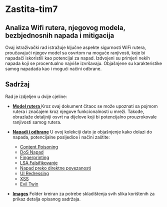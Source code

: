# Zastita-tim7

## Analiza Wifi rutera, njegovog modela, bezbjednosnih napada i mitigacija

Ovaj istraživački rad istražuje ključne aspekte sigurnosti WiFi rutera, proučavajući njegov model sa osvrtom na moguće ranjivosti, koje bi napadači iskoristili kao potencijal za napad. Izdvojeni su primjeri nekih napada koji se procentualno najviše izvršavaju. Objašnjene su karakteristike samog napadada kao i mogući načini odbrane.

## Sadržaj

Rad je izdjeljen u dvije cjeline:
- <a href="./Model rutera.md">**Model rutera** </a>
  Kroz ovaj dokument čitaoc se može upoznati sa pojmom rutera i značajem kroz njegove funkcionalnosti u mreži. Takođe, obrazlaže detaljniji osvrt na dijelove koji bi potencijalno prouzrokovale ranjivosti samog rutera.

- <a href="./Napadi i odbrane">**Napadi i odbrane**</a>
  U ovoj kolekciji dato je objašnjenje kako dolazi do napada, potencijalne posljedice i načini zaštite:
  
  - <a href="./Napadi i odbrane/Content Poisoning.md"> Content Poisoning</a>
  - <a href="./Napadi i odbrane/DoS Napad.md"> DoS Napad</a>
  - <a href="./Napadi i odbrane/Fingerprinting.md"> Fingerprinting</a>
  - <a href="./Napadi i odbrane/LSA Falsifikovanje.md"> LSA Falsifikovanje</a>
  - <a href="./Napadi i odbrane/Napad preko direktne povezanosti.md"> Napad preko direktne povezanosti</a>
  - <a href="./Napadi i odbrane/UI Redressing.md"> UI Redressing</a>
  - <a href="./Napadi i odbrane/XSS.md"> XSS</a>
  - <a href="./Napadi i odbrane/Evil Twin.md"> Evil Twin</a>

- <a href="./Images">**Images**</a>
  Folder kreiran za potrebe skladištenja svih slika korištenih za prikaz detalja opisanog sadržaja.

